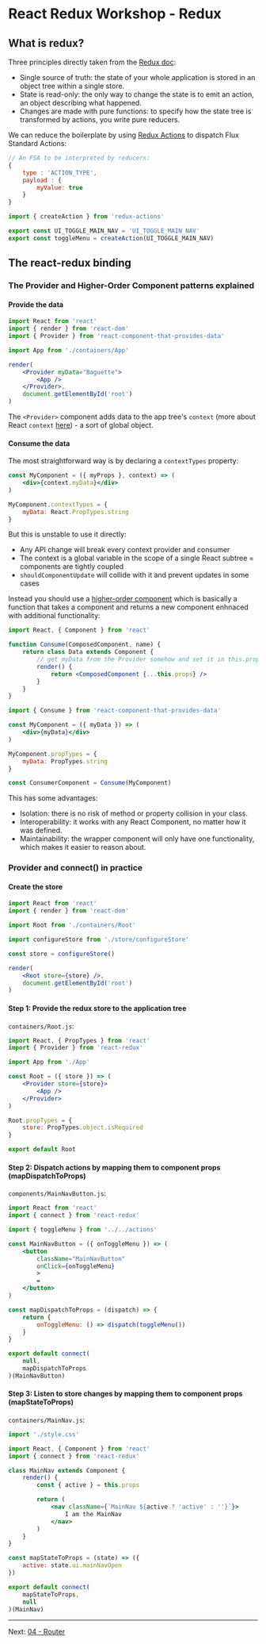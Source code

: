 React Redux Workshop - Redux
============================

## What is redux?

Three principles directly taken from the [Redux doc](http://redux.js.org/docs/basics/):

* Single source of truth: the state of your whole application is stored in an object tree within a single store.
* State is read-only: the only way to change the state is to emit an action, an object describing what happened.
* Changes are made with pure functions: to specify how the state tree is transformed by actions, you write pure reducers.

We can reduce the boilerplate by using [Redux Actions](https://github.com/acdlite/redux-actions) to dispatch Flux Standard Actions:

```js
// An FSA to be interpreted by reducers:
{
	type : 'ACTION_TYPE',
	payload : {
		myValue: true
	}
}
```

```js
import { createAction } from 'redux-actions'

export const UI_TOGGLE_MAIN_NAV = 'UI_TOGGLE_MAIN_NAV'
export const toggleMenu = createAction(UI_TOGGLE_MAIN_NAV)
```

## The react-redux binding
### The Provider and Higher-Order Component patterns explained
#### Provide the data

```jsx
import React from 'react'
import { render } from 'react-dom'
import { Provider } from 'react-component-that-provides-data'

import App from './containers/App'

render(
	<Provider myData="Baguette">
		<App />
	</Provider>,
	document.getElementById('root')
)
```

The `<Provider>` component adds data to the app tree's `context` (more about React `context` [here](https://facebook.github.io/react/docs/context.html)) - a sort of global object.

#### Consume the data
The most straightforward way is by declaring a `contextTypes` property:

```jsx
const MyComponent = ({ myProps }, context) => (
	<div>{context.myData}</div>
)

MyComponent.contextTypes = {
	myData: React.PropTypes.string
}
```

But this is unstable to use it directly:

* Any API change will break every context provider and consumer
* The context is a global variable in the scope of a single React subtree = components are tightly coupled
* `shouldComponentUpdate` will collide with it and prevent updates in some cases

Instead you should use a [higher-order component](https://facebook.github.io/react/docs/higher-order-components.html) which is basically a function that takes a component and returns a new component enhnaced with additional functionality:

```jsx
import React, { Component } from 'react'

function Consume(ComposedComponent, name) {
	return class Data extends Component {
		// get myData from the Provider somehow and set it in this.props
		render() {
			return <ComposedComponent {...this.props} />
		}
	}
}
```

```jsx
import { Consume } from 'react-component-that-provides-data'

const MyComponent = ({ myData }) => (
	<div>{myData}</div>
)

MyComponent.propTypes = {
	myData: PropTypes.string
}

const ConsumerComponent = Consume(MyComponent)
```

This has some advantages:

* Isolation: there is no risk of method or property collision in your class.
* Interoperability: it works with any React Component, no matter how it was defined.
* Maintainability: the wrapper component will only have one functionality, which makes it easier to reason about.

### Provider and connect() in practice
#### Create the store

```jsx
import React from 'react'
import { render } from 'react-dom'

import Root from './containers/Root'

import configureStore from './store/configureStore'

const store = configureStore()

render(
	<Root store={store} />,
	document.getElementById('root')
)
```

#### Step 1: Provide the redux store to the application tree
`containers/Root.js`:

```jsx
import React, { PropTypes } from 'react'
import { Provider } from 'react-redux'

import App from './App'

const Root = ({ store }) => (
	<Provider store={store}>
		<App />
	</Provider>
)

Root.propTypes = {
	store: PropTypes.object.isRequired
}

export default Root
```

#### Step 2: Dispatch actions by mapping them to component props (mapDispatchToProps)
`components/MainNavButton.js`:

```jsx
import React from 'react'
import { connect } from 'react-redux'

import { toggleMenu } from '../../actions'

const MainNavButton = ({ onToggleMenu }) => (
	<button
		className="MainNavButton"
		onClick={onToggleMenu}
		>
		=
	</button>
)

const mapDispatchToProps = (dispatch) => {
	return {
		onToggleMenu: () => dispatch(toggleMenu())
	}
}

export default connect(
	null,
	mapDispatchToProps
)(MainNavButton)
```

#### Step 3: Listen to store changes by mapping them to component props (mapStateToProps)
`containers/MainNav.js`:

```jsx
import './style.css'

import React, { Component } from 'react'
import { connect } from 'react-redux'

class MainNav extends Component {
	render() {
		const { active } = this.props

		return (
			<nav className={`MainNav ${active ? 'active' : ''}`}>
				I am the MainNav
			</nav>
		)
	}
}

const mapStateToProps = (state) => ({
	active: state.ui.mainNavOpen
})

export default connect(
	mapStateToProps,
	null
)(MainNav)
```

---
Next: [04 - Router](04-router.md)
